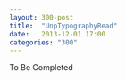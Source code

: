 ```yaml
---
layout: 300-post
title:  "UnpTypographyRead"
date:   2013-12-01 17:00
categories: "300"
---
```


To Be Completed
